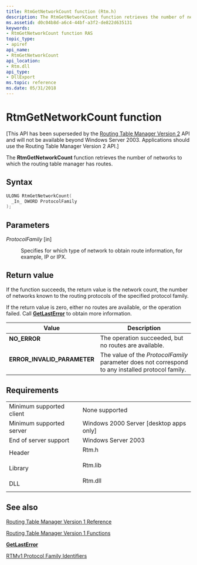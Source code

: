 ```yaml
---
title: RtmGetNetworkCount function (Rtm.h)
description: The RtmGetNetworkCount function retrieves the number of networks to which the routing table manager has routes.
ms.assetid: d0c04b8d-a6c4-44bf-a3f2-de822d635131
keywords:
- RtmGetNetworkCount function RAS
topic_type:
- apiref
api_name:
- RtmGetNetworkCount
api_location:
- Rtm.dll
api_type:
- DllExport
ms.topic: reference
ms.date: 05/31/2018
---
```


# RtmGetNetworkCount function

\[This API has been superseded by the [Routing Table Manager Version 2](about-routing-table-manager-version-2.md) API and will not be available beyond Windows Server 2003. Applications should use the Routing Table Manager Version 2 API.\]

The **RtmGetNetworkCount** function retrieves the number of networks to which the routing table manager has routes.

## Syntax


```C++
ULONG RtmGetNetworkCount(
  _In_ DWORD ProtocolFamily
);
```



## Parameters

<dl> <dt>

*ProtocolFamily* \[in\]
</dt> <dd>

Specifies for which type of network to obtain route information, for example, IP or IPX.

</dd> </dl>

## Return value

If the function succeeds, the return value is the network count, the number of networks known to the routing protocols of the specified protocol family.

If the return value is zero, either no routes are available, or the operation failed. Call [**GetLastError**](/windows/win32/api/errhandlingapi/nf-errhandlingapi-getlasterror) to obtain more information.



| Value                                                                                                    | Description                                                                                                  |
|----------------------------------------------------------------------------------------------------------|--------------------------------------------------------------------------------------------------------------|
| <dl> <dt>**NO\_ERROR**</dt> </dl>                 | The operation succeeded, but no routes are available.<br/>                                             |
| <dl> <dt>**ERROR\_INVALID\_PARAMETER**</dt> </dl> | The value of the *ProtocolFamily* parameter does not correspond to any installed protocol family.<br/> |



 

## Requirements



|                                     |                                                                                    |
|-------------------------------------|------------------------------------------------------------------------------------|
| Minimum supported client<br/> | None supported<br/>                                                          |
| Minimum supported server<br/> | Windows 2000 Server \[desktop apps only\]<br/>                               |
| End of server support<br/>    | Windows Server 2003<br/>                                                     |
| Header<br/>                   | <dl> <dt>Rtm.h</dt> </dl>   |
| Library<br/>                  | <dl> <dt>Rtm.lib</dt> </dl> |
| DLL<br/>                      | <dl> <dt>Rtm.dll</dt> </dl> |



## See also

<dl> <dt>

[Routing Table Manager Version 1 Reference](routing-table-manager-version-1-reference.md)
</dt> <dt>

[Routing Table Manager Version 1 Functions](routing-table-manager-version-1-functions.md)
</dt> <dt>

[**GetLastError**](/windows/win32/api/errhandlingapi/nf-errhandlingapi-getlasterror)
</dt> <dt>

[RTMv1 Protocol Family Identifiers](routing-table-manager-version-1-protocol-family-identifiers.md)
</dt> </dl>

 


